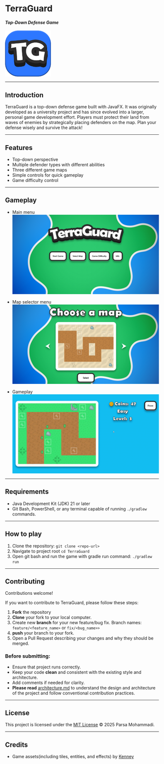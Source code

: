 # **TerraGuard**
#### _Top-Down Defense Game_
<img height="150" src="/src/main/resources/app/icon.png" width="150"/>

---
## Introduction
TerraGuard is a top-down defense game built with JavaFX.
It was originally developed as a university project and has since evolved into a larger, personal game development effort.
Players must protect their land from waves of enemies by strategically placing defenders on the map. Plan your defense wisely and survive the attack!

---
## Features

- Top-down perspective
- Multiple defender types with different abilities 
- Three different game maps
- Simple controls for quick gameplay
- Game difficulty control
---
## Gameplay
- Main menu
![Main menu](/assets/main_menu.png)


- Map selector menu
![Map selector menu](/assets/map_selector.png)


- Gameplay
![Gameplay](/assets/gameplay.gif)
---
## Requirements
- Java Development Kit (JDK) 21 or later
- Git Bash, PowerShell, or any terminal capable of running `./gradlew` commands.
---
## How to play
1. Clone the repository: `git clone <repo-url>`
2. Navigate to project root `cd TerraGuard`
3. Open git bash and run the game with gradle run command: `./gradlew run`
---
## Contributing
Contributions welcome!

If you want to contribute to TerraGuard, please follow these steps:

1. **Fork** the repository
2. **Clone** your fork to your local computer.
3. Create new **branch** for your new feature/bug fix.
Branch names: `feature/<feature_name>` or `fix/<bug_name>>`
4. **push** your branch to your fork.
5. Open a Pull Request describing your changes and why they should be merged.

### Before submitting:
- Ensure that project runs correctly.
- Keep your code **clean** and consistent with the existing style and architecture.
- Add comments if needed for clarity.
- **Please read** [architecture.md](docs/architecture.md) to understand the design and architecture of the project and
  follow conventional contribution practices.

---
## License

This project is licensed under the [MIT License](LICENSE) © 2025 Parsa Mohammadi.


---
## Credits
- Game assets(including tiles, entities, and effects) by [Kenney](https://kenney.nl/assets/tower-defense-top-down)
